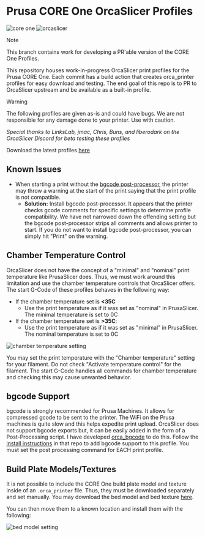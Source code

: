 # Prusa CORE One OrcaSlicer Profiles

![core one](docs/coreone.png)
![orcaslicer](docs/OrcaSlicer.png)

> [!NOTE]
> This branch contains work for developing a PR'able version of the CORE One Profiles.

This repository houses work-in-progress OrcaSlicer print profiles for the Prusa CORE One. Each commit has a build action that creates orca_printer profiles for easy download and testing. The end goal of this repo is to PR to OrcaSlicer upstream and be available as a built-in profile.

> [!WARNING]
> The following profiles are given as-is and could have bugs. We are not responsible for any damage done to your printer. Use with caution.

*Special thanks to LinksLab, jmac, Chris, Buns, and liberodark on the OrcaSlicer Discord for beta testing these profiles*

Download the latest profiles [here](https://github.com/bwees/orca_coreone/releases/latest)

## Known Issues

- When starting a print without the [bgcode post-processor](#bgcode-support), the printer may throw a warning at the start of the print saying that the print profile is not compatible.
  - **Solution:** Install bgcode post-processor. It appears that the printer checks gcode comments for specific settings to determine profile compatibility. We have not narrowed down the offending setting but the bgcode post-processor strips all comments and allows printer to start. If you do not want to install bgcode post-processor, you can simply hit "Print" on the warning. 

## Chamber Temperature Control

OrcaSlicer does not have the concept of a "minimal" and "nominal" print temperature like PrusaSlicer does. Thus, we must work around this limitation and use the chamber temperature controls that OrcaSlicer offers. The start G-Code of these profiles behaves in the following way:

- If the chamber temperature set is **<35C**
    - Use the print temperature as if it was set as "nominal" in PrusaSlicer. The minimal temperature is set to 0C
- If the chamber temperature set is **>35C**:
    - Use the print temperature as if it was set as "minimal" in PrusaSlicer. The nominal temperature is set to 0C

![chamber temperature setting](docs/chamber_setting.png)

You may set the print temperature with the "Chamber temperature" setting for your filament. Do not check "Activate temperature control" for the filament. The start G-Code handles all commands for chamber temperature and checking this may cause unwanted behavior.

## bgcode Support

bgcode is strongly recommended for Prusa Machines. It allows for compressed gcode to be sent to the printer. The WiFi on the Prusa machines is quite slow and this helps expedite print upload. OrcaSlicer does not support bgcode exports but, it can be easily added in the form of a Post-Processing script. I have developed [orca_bgcode](https://github.com/bwees/orca_bgcode) to do this. Follow the [install instructions](https://github.com/bwees/orca_bgcode/blob/main/README.md) in that repo to add bgcode support to this profile. You must set the post processing command for EACH print profile.

## Build Plate Models/Textures

It is not possible to include the CORE One build plate model and texture inside of an `.orca_printer` file. Thus, they must be downloaded separately and set manually. You may download the bed model and bed texture [here](https://github.com/bwees/orca_coreone/tree/main/bed_model).

You can then move them to a known location and install them with the following:

![bed model setting](docs/bed_model_texture.gif)
